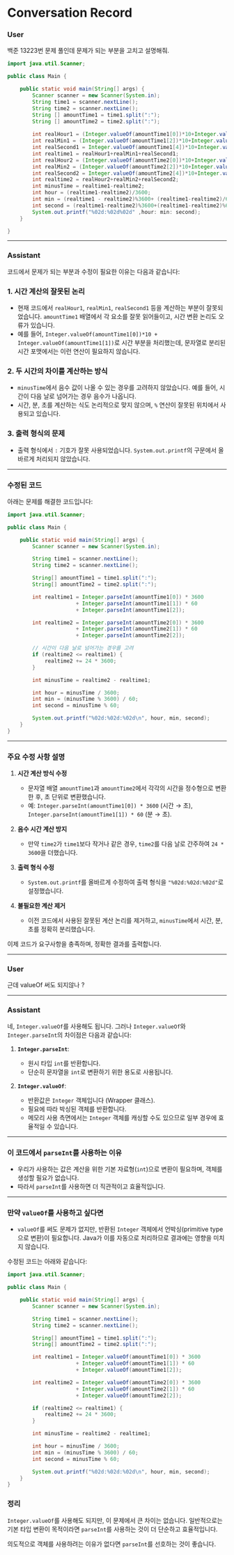 # Conversation Record

### User
백준 13223번 문제 풀인데 문제가 되는 부분을 고치고 설명해줘.
```java
import java.util.Scanner;

public class Main {

	public static void main(String[] args) {
		Scanner scanner = new Scanner(System.in);
		String time1 = scanner.nextLine();
		String time2 = scanner.nextLine();
		String [] amountTime1 = time1.split(":");
		String [] amountTime2 = time2.split(":");
		
		int realHour1 = (Integer.valueOf(amountTime1[0])*10+Integer.valueOf(amountTime1[1]))*3600;
		int realMin1 = (Integer.valueOf(amountTime1[2])*10+Integer.valueOf(amountTime1[3]))*60;
		int realSecond1 = Integer.valueOf(amountTime1[4])*10+Integer.valueOf(amountTime1[5]);
		int realtime1 = realHour1+realMin1+realSecond1;
		int realHour2 = (Integer.valueOf(amountTime2[0])*10+Integer.valueOf(amountTime2[1]))*3600;
		int realMin2 = (Integer.valueOf(amountTime2[2])*10+Integer.valueOf(amountTime2[3]))*60;
		int realSecond2 = Integer.valueOf(amountTime2[4])*10+Integer.valueOf(amountTime2[5]);
		int realtime2 = realHour2+realMin2+realSecond2;
		int minusTime = realtime1-realtime2;
		int hour = (realtime1-realtime2)/3600;
		int min = (realtime1 - realtime2)%3600+ (realtime1-realtime2)/60;
	    int second = (realtime1-realtime2)%3600+(realtime1-realtime2)%60;
		System.out.printf("%02d:%02d%02d" ,hour: min: second);
	}

}
```

---

### Assistant
코드에서 문제가 되는 부분과 수정이 필요한 이유는 다음과 같습니다:

### 1. **시간 계산의 잘못된 논리**
   - 현재 코드에서 `realHour1`, `realMin1`, `realSecond1` 등을 계산하는 부분이 잘못되었습니다. `amountTime1` 배열에서 각 요소를 잘못 읽어들이고, 시간 변환 논리도 오류가 있습니다.
   - 예를 들어, `Integer.valueOf(amountTime1[0])*10 + Integer.valueOf(amountTime1[1])`로 시간 부분을 처리했는데, 문자열로 분리된 시간 포맷에서는 이런 연산이 필요하지 않습니다.

### 2. **두 시간의 차이를 계산하는 방식**
   - `minusTime`에서 음수 값이 나올 수 있는 경우를 고려하지 않았습니다. 예를 들어, 시간이 다음 날로 넘어가는 경우 음수가 나옵니다.
   - 시간, 분, 초를 계산하는 식도 논리적으로 맞지 않으며, `%` 연산이 잘못된 위치에서 사용되고 있습니다.

### 3. **출력 형식의 문제**
   - 출력 형식에서 `:` 기호가 잘못 사용되었습니다. `System.out.printf`의 구문에서 올바르게 처리되지 않았습니다.

---

### 수정된 코드
아래는 문제를 해결한 코드입니다:

```java
import java.util.Scanner;

public class Main {

    public static void main(String[] args) {
        Scanner scanner = new Scanner(System.in);

        String time1 = scanner.nextLine();
        String time2 = scanner.nextLine();

        String[] amountTime1 = time1.split(":");
        String[] amountTime2 = time2.split(":");

        int realtime1 = Integer.parseInt(amountTime1[0]) * 3600
                      + Integer.parseInt(amountTime1[1]) * 60
                      + Integer.parseInt(amountTime1[2]);

        int realtime2 = Integer.parseInt(amountTime2[0]) * 3600
                      + Integer.parseInt(amountTime2[1]) * 60
                      + Integer.parseInt(amountTime2[2]);

        // 시간이 다음 날로 넘어가는 경우를 고려
        if (realtime2 <= realtime1) {
            realtime2 += 24 * 3600;
        }

        int minusTime = realtime2 - realtime1;

        int hour = minusTime / 3600;
        int min = (minusTime % 3600) / 60;
        int second = minusTime % 60;

        System.out.printf("%02d:%02d:%02d\n", hour, min, second);
    }
}
```

---

### 주요 수정 사항 설명

1. **시간 계산 방식 수정**
   - 문자열 배열 `amountTime1`과 `amountTime2`에서 각각의 시간을 정수형으로 변환한 후, 초 단위로 변환했습니다.
   - 예: `Integer.parseInt(amountTime1[0]) * 3600` (시간 → 초), `Integer.parseInt(amountTime1[1]) * 60` (분 → 초).

2. **음수 시간 계산 방지**
   - 만약 `time2`가 `time1`보다 작거나 같은 경우, `time2`를 다음 날로 간주하여 `24 * 3600`을 더했습니다.

3. **출력 형식 수정**
   - `System.out.printf`를 올바르게 수정하여 출력 형식을 `"%02d:%02d:%02d"`로 설정했습니다.

4. **불필요한 계산 제거**
   - 이전 코드에서 사용된 잘못된 계산 논리를 제거하고, `minusTime`에서 시간, 분, 초를 정확히 분리했습니다.

이제 코드가 요구사항을 충족하며, 정확한 결과를 출력합니다.

---

### User
근데 valueOf 써도 되지않나 ?

---

### Assistant
네, `Integer.valueOf`를 사용해도 됩니다. 그러나 `Integer.valueOf`와 `Integer.parseInt`의 차이점은 다음과 같습니다:

1. **`Integer.parseInt`**:
   - 원시 타입 `int`를 반환합니다.
   - 단순히 문자열을 `int`로 변환하기 위한 용도로 사용됩니다.

2. **`Integer.valueOf`**:
   - 반환값은 `Integer` 객체입니다 (Wrapper 클래스).
   - 필요에 따라 박싱된 객체를 반환합니다.
   - 메모리 사용 측면에서는 `Integer` 객체를 캐싱할 수도 있으므로 일부 경우에 효율적일 수 있습니다.

---

### 이 코드에서 `parseInt`를 사용하는 이유
- 우리가 사용하는 값은 계산을 위한 기본 자료형(`int`)으로 변환이 필요하며, 객체를 생성할 필요가 없습니다.
- 따라서 `parseInt`를 사용하면 더 직관적이고 효율적입니다.

---

### 만약 `valueOf`를 사용하고 싶다면
- `valueOf`를 써도 문제가 없지만, 반환된 `Integer` 객체에서 언박싱(primitive type으로 변환)이 필요합니다. Java가 이를 자동으로 처리하므로 결과에는 영향을 미치지 않습니다.

수정된 코드는 아래와 같습니다:

```java
import java.util.Scanner;

public class Main {

    public static void main(String[] args) {
        Scanner scanner = new Scanner(System.in);

        String time1 = scanner.nextLine();
        String time2 = scanner.nextLine();

        String[] amountTime1 = time1.split(":");
        String[] amountTime2 = time2.split(":");

        int realtime1 = Integer.valueOf(amountTime1[0]) * 3600
                      + Integer.valueOf(amountTime1[1]) * 60
                      + Integer.valueOf(amountTime1[2]);

        int realtime2 = Integer.valueOf(amountTime2[0]) * 3600
                      + Integer.valueOf(amountTime2[1]) * 60
                      + Integer.valueOf(amountTime2[2]);

        if (realtime2 <= realtime1) {
            realtime2 += 24 * 3600;
        }

        int minusTime = realtime2 - realtime1;

        int hour = minusTime / 3600;
        int min = (minusTime % 3600) / 60;
        int second = minusTime % 60;

        System.out.printf("%02d:%02d:%02d\n", hour, min, second);
    }
}
```

### 정리
`Integer.valueOf`를 사용해도 되지만, 이 문제에서 큰 차이는 없습니다. 일반적으로는 기본 타입 변환이 목적이라면 `parseInt`를 사용하는 것이 더 단순하고 효율적입니다.

의도적으로 객체를 사용하려는 이유가 없다면 `parseInt`를 선호하는 것이 좋습니다.

